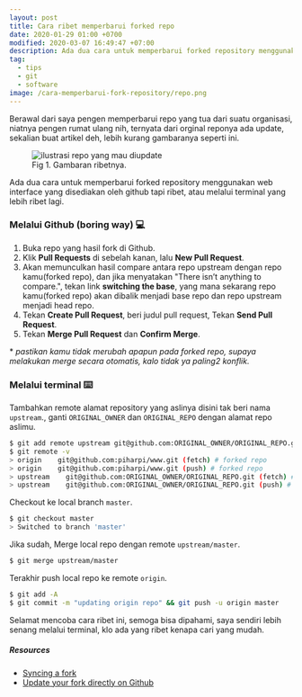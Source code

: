```yaml
---
layout: post
title: Cara ribet memperbarui forked repo
date: 2020-01-29 01:00 +0700
modified: 2020-03-07 16:49:47 +07:00
description: Ada dua cara untuk memperbarui forked repository menggunakan web interface yang disediakan oleh github tapi ribet, atau melalui terminal yang lebih ribet lagi.
tag:
  - tips
  - git
  - software
image: /cara-memperbarui-fork-repository/repo.png
---
```


Berawal dari saya pengen memperbarui repo yang tua dari suatu organisasi, niatnya pengen rumat ulang nih, ternyata dari orginal reponya ada update, sekalian buat artikel deh, lebih kurang gambaranya seperti ini.

<figure>
<img src="{{ page.image }}" alt="ilustrasi repo yang mau diupdate">
<figcaption>Fig 1. Gambaran ribetnya.</figcaption>
</figure>

Ada dua cara untuk memperbarui forked repository menggunakan web interface yang disediakan oleh github tapi ribet, atau melalui terminal yang lebih ribet lagi.

### Melalui Github (boring way) 💻

1. Buka repo yang hasil fork di Github.
1. Klik **Pull Requests** di sebelah kanan, lalu **New Pull Request**.
1. Akan memunculkan hasil compare antara repo upstream dengan repo kamu(forked repo), dan jika menyatakan "There isn’t anything to compare.", tekan link **switching the base**, yang mana sekarang repo kamu(forked repo) akan dibalik menjadi base repo dan repo upstream menjadi head repo.
1. Tekan **Create Pull Request**, beri judul pull request, Tekan **Send Pull Request**.
1. Tekan **Merge Pull Request** dan **Confirm Merge**.

\* _pastikan kamu tidak merubah apapun pada forked repo, supaya melakukan merge secara otomatis, kalo tidak ya paling2 konflik._

### Melalui terminal ⌨️

Tambahkan remote alamat repository yang aslinya disini tak beri nama `upstream`., ganti `ORIGINAL_OWNER` dan `ORIGINAL_REPO` dengan alamat repo aslimu.

```bash
$ git add remote upstream git@github.com:ORIGINAL_OWNER/ORIGINAL_REPO.git
$ git remote -v
> origin    git@github.com:piharpi/www.git (fetch) # forked repo
> origin    git@github.com:piharpi/www.git (push) # forked repo
> upstream    git@github.com:ORIGINAL_OWNER/ORIGINAL_REPO.git (fetch) # upstream repo / original repo
> upstream    git@github.com:ORIGINAL_OWNER/ORIGINAL_REPO.git (push) # upstream repo / original repo
```

Checkout ke local branch `master`.

```bash
$ git checkout master
> Switched to branch 'master'
```

Jika sudah, Merge local repo dengan remote `upstream/master`.

```bash
$ git merge upstream/master
```

Terakhir push local repo ke remote `origin`.

```bash
$ git add -A
$ git commit -m "updating origin repo" && git push -u origin master
```

Selamat mencoba cara ribet ini, semoga bisa dipahami, saya sendiri lebih senang melalui terminal, klo ada yang ribet kenapa cari yang mudah.

##### Resources

- [Syncing a fork](https://help.github.com/en/github/collaborating-with-issues-and-pull-requests/syncing-a-fork)
- [Update your fork directly on Github](https://rick.cogley.info/post/update-your-forked-repository-directly-on-github/#top)

